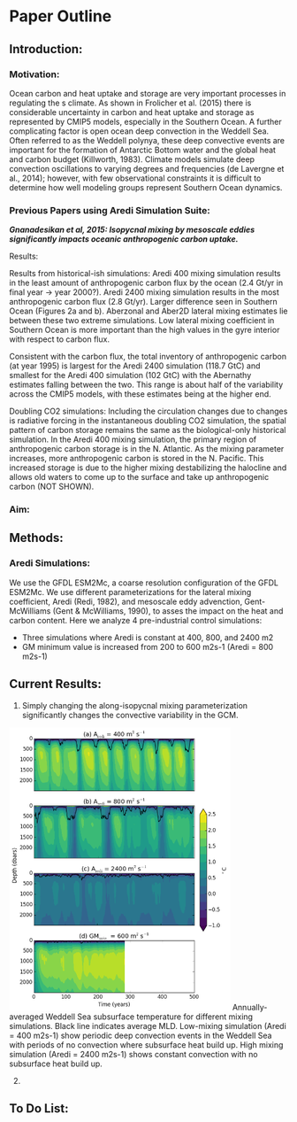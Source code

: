 # Paper Outline 

## Introduction: 
### Motivation: 
Ocean carbon and heat uptake and storage are very important processes in regulating the s climate. As shown in Frolicher et al. (2015) there is considerable uncertainty in carbon and heat uptake and storage as represented by CMIP5 models, especially in the Southern Ocean. A further complicating factor is open ocean deep convection in the Weddell Sea. Often referred to as the Weddell polynya, these deep convective events are important for the formation of Antarctic Bottom water and the global heat and carbon budget (Killworth, 1983). Climate models simulate deep convection oscillations to varying degrees and frequencies (de Lavergne et al., 2014); however, with few observational constraints it is difficult to determine how well modeling groups represent Southern Ocean dynamics.

### Previous Papers using Aredi Simulation Suite: 
***Gnanadesikan et al, 2015: Isopycnal mixing by mesoscale eddies significantly impacts oceanic anthropogenic carbon uptake.***

Results:

Results from historical-ish simulations: 
Aredi 400 mixing simulation results in the least amount of anthropogenic carbon flux by the ocean (2.4 Gt/yr in final year → year 2000?). Aredi 2400 mixing simulation results in the most anthropogenic carbon flux (2.8 Gt/yr). Larger difference seen in Southern Ocean (Figures 2a and b). Aberzonal and Aber2D lateral mixing estimates lie between these two extreme simulations. Low lateral mixing coefficient in Southern Ocean is more important than the high values in the gyre interior with respect to carbon flux. 

Consistent with the carbon flux, the total inventory of anthropogenic carbon (at year 1995) is largest for the Aredi 2400 simulation (118.7 GtC) and smallest for the Aredi 400 simulation (102 GtC) with the Abernathy estimates falling between the two. This range is about half of the variability across the CMIP5 models, with these estimates being at the higher end.  

Doubling CO2 simulations:
Including the circulation changes due to changes is radiative forcing in the instantaneous doubling CO2 simulation, the spatial pattern of carbon storage remains the same as the biological-only historical simulation. In the Aredi 400 mixing simulation, the primary region of anthropogenic carbon storage is in the N. Atlantic. As the mixing parameter increases, more anthropogenic carbon is stored in the N. Pacific. This increased storage is due to the higher mixing destabilizing the halocline and allows old waters to come up to the surface and take up anthropogenic carbon (NOT SHOWN).

### Aim:


## Methods: 
### Aredi Simulations:  
We use the GFDL ESM2Mc, a coarse resolution configuration of the GFDL ESM2Mc. We use different parameterizations for the lateral mixing coefficient, Aredi (Redi, 1982), and mesoscale eddy advenction, Gent-McWilliams (Gent & McWilliams, 1990), to asses the impact on the heat and carbon content. Here we analyze 4 pre-industrial control simulations: 
* Three simulations where Aredi is constant at 400, 800, and 2400 m2  
* GM minimum value is increased from 200 to 600 m2s-1 (Aredi = 800 m2s-1)


## Current Results: 
1. Simply changing the along-isopycnal mixing parameterization significantly changes the convective variability in the GCM. 
<img src="paper_outline_figures/aredi_heat_depth.png" alt="alt text" width="400">
Annually-averaged Weddell Sea subsurface temperature for different mixing simulations. Black line indicates average MLD. Low-mixing simulation (Aredi = 400 m2s-1) show periodic deep convection events in the Weddell Sea with periods of no convection where subsurface heat build up. High mixing simulation (Aredi = 2400 m2s-1) shows constant convection with no subsurface heat build up.

2. 

## To Do List: 
